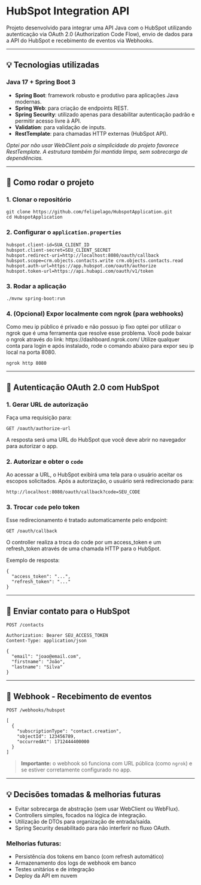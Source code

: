 
<h1>HubSpot Integration API</h1>
<p>Projeto desenvolvido para integrar uma API Java com o HubSpot utilizando autenticação via OAuth 2.0 (Authorization Code Flow), envio de dados para a API do HubSpot e recebimento de eventos via Webhooks.</p>
<hr/>
<h2>💡 Tecnologias utilizadas</h2>
<h3>Java 17 + Spring Boot 3</h3>
<ul>
  <li><strong>Spring Boot</strong>: framework robusto e produtivo para aplicações Java modernas.</li>
  <li><strong>Spring Web</strong>: para criação de endpoints REST.</li>
  <li><strong>Spring Security</strong>: utilizado apenas para desabilitar autenticação padrão e permitir acesso livre à API.</li>
  <li><strong>Validation</strong>: para validação de inputs.</li>
  <li><strong>RestTemplate</strong>: para chamadas HTTP externas (HubSpot API).</li>
</ul>
<p><em>Optei por não usar WebClient pois a simplicidade do projeto favorece RestTemplate. A estrutura também foi mantida limpa, sem sobrecarga de dependências.</em></p>
<hr/>
<h2>🚀 Como rodar o projeto</h2>
<h3>1. Clonar o repositório</h3>
<pre><code>git clone https://github.com/felipelago/HubspotApplication.git
cd HubspotApplication
</code></pre>
<h3>2. Configurar o <code>application.properties</code></h3>
<pre><code>hubspot.client-id=SUA_CLIENT_ID
hubspot.client-secret=SEU_CLIENT_SECRET
hubspot.redirect-uri=http://localhost:8080/oauth/callback
hubspot.scope=crm.objects.contacts.write crm.objects.contacts.read
hubspot.auth-url=https://app.hubspot.com/oauth/authorize
hubspot.token-url=https://api.hubapi.com/oauth/v1/token
</code></pre>
<h3>3. Rodar a aplicação</h3>
<pre><code>./mvnw spring-boot:run
</code></pre>
<h3>4. (Opcional) Expor localmente com ngrok (para webhooks)</h3>
Como meu ip público é privado e não possuo ip fixo optei por utilizar o ngrok que é uma ferramenta que resolve esse problema.
Você pode baixar o ngrok através do link: https://dashboard.ngrok.com/
Utilize qualquer conta para login e após instalado, rode o comando abaixo para expor seu ip local na porta 8080.
<pre><code>ngrok http 8080</code></pre>
<hr/>
<h2>🔑 Autenticação OAuth 2.0 com HubSpot</h2>
<h3>1. Gerar URL de autorização</h3>
Faça uma requisição para:
<pre><code>GET /oauth/authorize-url</code></pre>
A resposta será uma URL do HubSpot que você deve abrir no navegador para autorizar o app.
<h3>2. Autorizar e obter o <code>code</code></h3>
Ao acessar a URL, o HubSpot exibirá uma tela para o usuário aceitar os escopos solicitados.
Após a autorização, o usuário será redirecionado para:
<pre><code>http://localhost:8080/oauth/callback?code=SEU_CODE</code></pre>
<h3>3. Trocar <code>code</code> pelo token</h3>
Esse redirecionamento é tratado automaticamente pelo endpoint:
<pre><code>GET /oauth/callback</code></pre>
O controller realiza a troca do code por um access_token e um refresh_token através de uma chamada HTTP para o HubSpot.

Exemplo de resposta:
<pre><code>{
  "access_token": "...",
  "refresh_token": "..."
}</code></pre>
<hr/>
<h2>📧 Enviar contato para o HubSpot</h2>
<pre><code>POST /contacts</code></pre>
<pre><code>Authorization: Bearer SEU_ACCESS_TOKEN
Content-Type: application/json</code></pre>
<pre><code>{
  "email": "joao@email.com",
  "firstname": "João",
  "lastname": "Silva"
}</code></pre>
<hr/>
<h2>🔔 Webhook - Recebimento de eventos</h2>
<pre><code>POST /webhooks/hubspot</code></pre>
<pre><code>[
  {
    "subscriptionType": "contact.creation",
    "objectId": 123456789,
    "occurredAt": 1712444400000
  }
]</code></pre>
<blockquote><strong>Importante:</strong> o webhook só funciona com URL pública (como <code>ngrok</code>) e se estiver corretamente configurado no app.</blockquote>
<hr/>
<h2>💡 Decisões tomadas & melhorias futuras</h2>
<ul>
  <li>Evitar sobrecarga de abstração (sem usar WebClient ou WebFlux).</li>
  <li>Controllers simples, focados na lógica de integração.</li>
  <li>Utilização de DTOs para organização de entrada/saída.</li>
  <li>Spring Security desabilitado para não interferir no fluxo OAuth.</li>
</ul>
<h3>Melhorias futuras:</h3>
<ul>
  <li>Persistência dos tokens em banco (com refresh automático)</li>
  <li>Armazenamento dos logs de webhook em banco</li>
  <li>Testes unitários e de integração</li>
  <li>Deploy da API em nuvem</li>
</ul>
